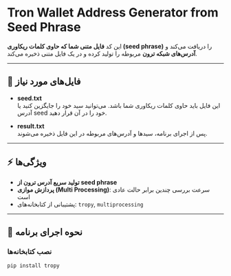 
# Tron Wallet Address Generator from Seed Phrase

این کد **فایل متنی شما که حاوی کلمات ریکاوری (seed phrase)** را دریافت می‌کند و **آدرس‌های شبکه ترون** مربوطه را تولید کرده و در یک فایل متنی ذخیره می‌کند.

---

## 📄 فایل‌های مورد نیاز

- **seed.txt**  
  این فایل باید حاوی کلمات ریکاوری شما باشد. می‌توانید سید خود را جایگزین کنید یا آدرس seed خود را در آن قرار دهید.

- **result.txt**  
  پس از اجرای برنامه، سیدها و آدرس‌های مربوطه در این فایل ذخیره می‌شوند.

---

## ⚡ ویژگی‌ها

- **تولید سریع آدرس ترون از seed phrase**  
- **پردازش موازی (Multi Processing)**: سرعت بررسی چندین برابر حالت عادی است
- پشتیبانی از کتابخانه‌های: `tropy`, `multiprocessing`

---

## 🚀 نحوه اجرای برنامه

### نصب کتابخانه‌ها
```bash
pip install tropy


